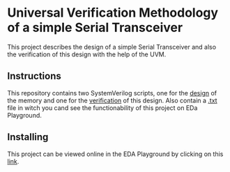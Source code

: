 # Universal Verification Methodology of a simple Serial Transceiver
This project describes the design of a simple Serial Transceiver and also the verification of this design with the help of the UVM.

## Instructions
This repository contains two SystemVerilog scripts, one for the [design](https://github.com/SamiIonesi/Memory_UVM/blob/main/Design.sv) of the memory and one for the [verification](https://github.com/SamiIonesi/Memory_UVM/blob/main/Testbench.sv) of this design. Also contain a [.txt](https://github.com/SamiIonesi/Memory_UVM/blob/main/Verification_Memory.txt) file in witch you cand see the functionability of this project on EDa Playground. 

## Installing
This project can be viewed online in the EDA Playground by clicking on this [link](https://edaplayground.com/x/FBzX).

